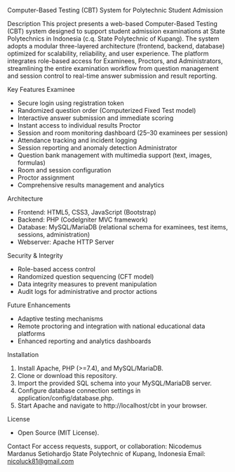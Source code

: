 Computer-Based Testing (CBT) System for Polytechnic Student Admission

Description
This project presents a web-based Computer-Based Testing (CBT) system designed to support student admission examinations at State Polytechnics in Indonesia (c.q. State Polytechnic of Kupang).
The system adopts a modular three-layered architecture (frontend, backend, database) optimized for scalability, reliability, and user experience.
The platform integrates role-based access for Examinees, Proctors, and Administrators, streamlining the entire examination workflow from question management and session control to real-time answer submission and result reporting.

Key Features
Examinee
- Secure login using registration token
- Randomized question order (Computerized Fixed Test model)
- Interactive answer submission and immediate scoring
- Instant access to individual results
Proctor
- Session and room monitoring dashboard (25–30 examinees per session)
- Attendance tracking and incident logging
- Session reporting and anomaly detection
Administrator
- Question bank management with multimedia support (text, images, formulas)
- Room and session configuration
- Proctor assignment
- Comprehensive results management and analytics

Architecture
- Frontend: HTML5, CSS3, JavaScript (Bootstrap)
- Backend: PHP (CodeIgniter MVC framework)
- Database: MySQL/MariaDB (relational schema for examinees, test items, sessions, administration)
- Webserver: Apache HTTP Server

Security & Integrity
- Role-based access control
- Randomized question sequencing (CFT model)
- Data integrity measures to prevent manipulation
- Audit logs for administrative and proctor actions

Future Enhancements
- Adaptive testing mechanisms
- Remote proctoring and integration with national educational data platforms
- Enhanced reporting and analytics dashboards

Installation
1. Install Apache, PHP (>=7.4), and MySQL/MariaDB.
2. Clone or download this repository.
3. Import the provided SQL schema into your MySQL/MariaDB server.
4. Configure database connection settings in application/config/database.php.
5. Start Apache and navigate to http://localhost/cbt in your browser.

License
- Open Source (MIT License).

Contact
For access requests, support, or collaboration:
Nicodemus Mardanus Setiohardjo
State Polytechnic of Kupang, Indonesia
Email: nicoluck81@gmail.com 
